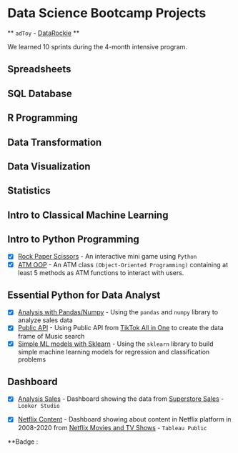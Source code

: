# Data Science Bootcamp Projects
**  `adToy` - [DataRockie](https://datarockie.com/) **

We learned 10 sprints during the 4-month intensive program.

## Spreadsheets

## SQL Database

## R Programming

## Data Transformation

## Data Visualization

## Statistics

## Intro to Classical Machine Learning

## Intro to Python Programming
- [x] [Rock Paper Scissors](Python/MiniGame-Rock_Paper_Scissors.ipynb) - An interactive mini game using `Python`
- [x] [ATM OOP](Python/Build_Class_ATM.py) - An ATM class `(Object-Oriented Programming)` containing at least 5 methods as ATM functions to interact with users.

## Essential Python for Data Analyst
  - [x] [Analysis with Pandas/Numpy](Python/Pandas_Numpy-Final_Project.ipynb) - Using the `pandas` and `numpy` library to analyze sales data
  - [x] [Public API](Python/Publice_API.ipynb) - Using Public API from [TikTok All in One](https://rapidapi.com/h0p3rwe/api/tiktok-all-in-one/) to create the data frame of Music search
  - [x] [Simple ML models with Sklearn](Python/Sklearn.ipynb) - Using the `sklearn` library to build simple machine learning models for regression and classification problems

## Dashboard
 - [x] [Analysis Sales](https://lookerstudio.google.com/reporting/10c4f24d-43f7-455c-8764-3e5afd77799d) - Dashboard showing the data from [Superstore Sales](https://public.tableau.com/app/resources/sample-data) - `Looker Studio`
  - [x] [Netflix Content](https://public.tableau.com/views/NetflixDashboard_16752420584000/Netflix_Dashboard?:language=en-US&:display_count=n&:origin=viz_share_link) - Dashboard showing about content in Netflix platform in 2008-2020 from [Netflix Movies and TV Shows](https://www.kaggle.com/datasets/shivamb/netflix-shows) - `Tableau Public`



**Badge : 
